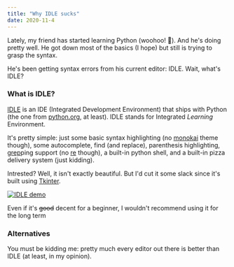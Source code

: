 ```yaml
---
title: "Why IDLE sucks"
date: 2020-11-4
---
```


Lately, my friend has started learning Python (woohoo! :partying_face:). And he's doing pretty well. He got down most of the basics (I hope) but still is trying to grasp the syntax.

He's been getting syntax errors from his current editor: IDLE. Wait, what's IDLE?

### What is IDLE?

[IDLE][4] is an IDE (Integrated Development Environment) that ships with Python (the one from [python.org](https://www.python.org/), at least). IDLE stands for Integrated *Learning* Environment.

It's pretty simple: just some basic syntax highlighting (no [monokai][1] theme though), some autocomplete, find (and replace), parenthesis highlighting, [grep][2]ping support (no [re][3] though), a built-in python shell, and a built-in pizza delivery system (just kidding).

Intrested? Well, it isn't exactly beautiful. But I'd cut it some slack since it's built using [Tkinter](https://docs.python.org/3/library/tkinter.html).

[![IDLE demo](https://upload.wikimedia.org/wikipedia/commons/4/42/Idle_gui.jpg)][4]

Even if it's ~~good~~ decent for a beginner, I wouldn't recommend using it for the long term

### Alternatives

You must be kidding me: pretty much every editor out there is better than IDLE (at least, in my opinion).

[1]: https://monokai.nl
[2]: https://en.wikipedia.org/wiki/Grep
[3]: https://en.wikipedia.org/wiki/Regular_expression
[4]: https://docs.python.org/3/library/idle.html
